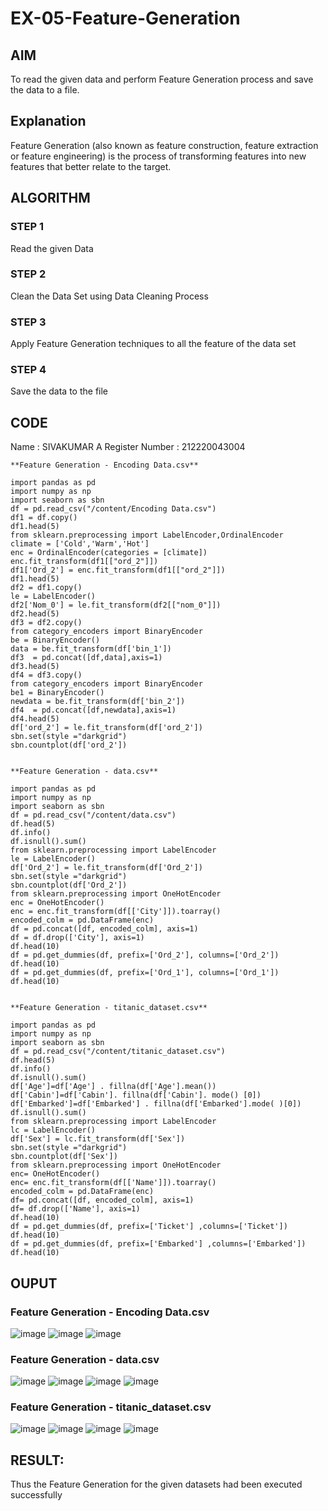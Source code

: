 # EX-05-Feature-Generation


## AIM
To read the given data and perform Feature Generation process and save the data to a file. 

## Explanation
Feature Generation (also known as feature construction, feature extraction or feature engineering) is the process of transforming features into new features that better relate to the target.
 

## ALGORITHM

### STEP 1
Read the given Data
### STEP 2
Clean the Data Set using Data Cleaning Process
### STEP 3
Apply Feature Generation techniques to all the feature of the data set
### STEP 4
Save the data to the file


## CODE

Name : SIVAKUMAR A
Register Number : 212220043004
```
**Feature Generation - Encoding Data.csv**

import pandas as pd
import numpy as np
import seaborn as sbn
df = pd.read_csv("/content/Encoding Data.csv")
df1 = df.copy()
df1.head(5)
from sklearn.preprocessing import LabelEncoder,OrdinalEncoder
climate = ['Cold','Warm','Hot']
enc = OrdinalEncoder(categories = [climate])
enc.fit_transform(df1[["ord_2"]])
df1['Ord_2'] = enc.fit_transform(df1[["ord_2"]])
df1.head(5)
df2 = df1.copy()
le = LabelEncoder()
df2['Nom_0'] = le.fit_transform(df2[["nom_0"]])
df2.head(5)
df3 = df2.copy()
from category_encoders import BinaryEncoder
be = BinaryEncoder()
data = be.fit_transform(df['bin_1'])
df3  = pd.concat([df,data],axis=1)
df3.head(5)
df4 = df3.copy()
from category_encoders import BinaryEncoder
be1 = BinaryEncoder()
newdata = be.fit_transform(df['bin_2'])
df4  = pd.concat([df,newdata],axis=1)
df4.head(5)
df['ord_2'] = le.fit_transform(df['ord_2'])
sbn.set(style ="darkgrid")
sbn.countplot(df['ord_2'])


**Feature Generation - data.csv**

import pandas as pd
import numpy as np
import seaborn as sbn
df = pd.read_csv("/content/data.csv")
df.head(5)
df.info()
df.isnull().sum()
from sklearn.preprocessing import LabelEncoder
le = LabelEncoder()
df['Ord_2'] = le.fit_transform(df['Ord_2'])
sbn.set(style ="darkgrid")
sbn.countplot(df['Ord_2'])
from sklearn.preprocessing import OneHotEncoder
enc = OneHotEncoder()
enc = enc.fit_transform(df[['City']]).toarray()
encoded_colm = pd.DataFrame(enc)
df = pd.concat([df, encoded_colm], axis=1)
df = df.drop(['City'], axis=1)
df.head(10)
df = pd.get_dummies(df, prefix=['Ord_2'], columns=['Ord_2'])
df.head(10)
df = pd.get_dummies(df, prefix=['Ord_1'], columns=['Ord_1'])
df.head(10)


**Feature Generation - titanic_dataset.csv**

import pandas as pd
import numpy as np
import seaborn as sbn
df = pd.read_csv("/content/titanic_dataset.csv")
df.head(5)
df.info()
df.isnull().sum()
df['Age']=df['Age'] . fillna(df['Age'].mean())
df['Cabin']=df['Cabin']. fillna(df['Cabin']. mode() [0])
df['Embarked']=df['Embarked'] . fillna(df['Embarked'].mode( )[0])
df.isnull().sum()
from sklearn.preprocessing import LabelEncoder
lc = LabelEncoder()
df['Sex'] = lc.fit_transform(df['Sex'])
sbn.set(style ="darkgrid")
sbn.countplot(df['Sex'])
from sklearn.preprocessing import OneHotEncoder
enc= OneHotEncoder()
enc= enc.fit_transform(df[['Name']]).toarray()
encoded_colm = pd.DataFrame(enc)
df= pd.concat([df, encoded_colm], axis=1)
df= df.drop(['Name'], axis=1)
df.head(10)
df = pd.get_dummies(df, prefix=['Ticket'] ,columns=['Ticket'])
df.head(10)
df = pd.get_dummies(df, prefix=['Embarked'] ,columns=['Embarked'])
df.head(10)

```

## OUPUT

### Feature Generation - Encoding Data.csv

![image](https://user-images.githubusercontent.com/119560261/232685501-6b3af4df-8ed6-44de-b4f8-5fa81dfecea4.png)
![image](https://user-images.githubusercontent.com/119560261/232685724-36b05934-b9c3-404c-aa43-8f5bcde8955c.png)
![image](https://user-images.githubusercontent.com/119560261/232685803-85e56ee9-4889-4f9a-90a7-e374a8de8f47.png)

### Feature Generation - data.csv

![image](https://user-images.githubusercontent.com/119560261/232686446-3f1cf39b-565d-4f8f-9fe0-4b2c0f0abff3.png)
![image](https://user-images.githubusercontent.com/119560261/232686516-d4a831d0-ed70-4415-9eb2-4d0a2e10f1bf.png)
![image](https://user-images.githubusercontent.com/119560261/232686666-1eadb458-c5a1-4e85-8a21-6a371ae50936.png)
![image](https://user-images.githubusercontent.com/119560261/232686811-a8c4a8b7-2b5b-4271-8f9b-e67ca185d424.png)

### Feature Generation - titanic_dataset.csv

![image](https://user-images.githubusercontent.com/119560261/232686975-9bbd1a8f-57da-404c-a521-bffa08761bd6.png)
![image](https://user-images.githubusercontent.com/119560261/232687057-f7298af2-da33-44ed-899f-e07fd034d296.png)
![image](https://user-images.githubusercontent.com/119560261/232687117-79c52972-7d28-479a-88ae-e845eeaffe96.png)
![image](https://user-images.githubusercontent.com/119560261/232687286-d51127f2-2409-4071-8591-92fe152625ff.png)

## RESULT:
Thus the Feature Generation for the given datasets had been executed successfully
